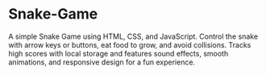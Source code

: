 # Snake-Game
A simple Snake Game using HTML, CSS, and JavaScript. Control the snake with arrow keys or buttons, eat food to grow, and avoid collisions. Tracks high scores with local storage and features sound effects, smooth animations, and responsive design for a fun experience.
